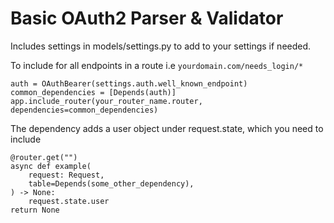 # Basic OAuth2 Parser & Validator

Includes settings in models/settings.py to add to your settings if needed.

To include for all endpoints in a route i.e `yourdomain.com/needs_login/*`
```
auth = OAuthBearer(settings.auth.well_known_endpoint)
common_dependencies = [Depends(auth)]
app.include_router(your_router_name.router, dependencies=common_dependencies)
```

The dependency adds a user object under request.state, which you need to include
```
@router.get("")
async def example(
    request: Request,
    table=Depends(some_other_dependency),
) -> None:
    request.state.user
return None
```